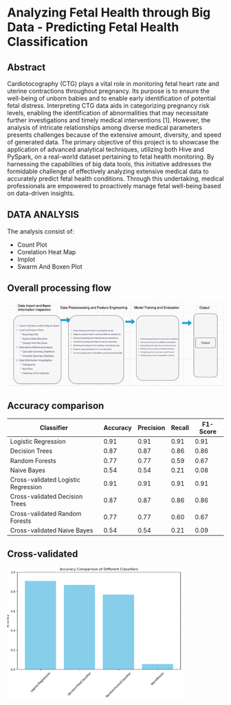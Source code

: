# Analyzing Fetal Health through Big Data - Predicting Fetal Health Classification

## Abstract
Cardiotocography (CTG) plays a vital role in monitoring fetal heart rate and uterine contractions throughout pregnancy. Its purpose is to ensure the well-being of unborn babies and to enable early identification of potential fetal distress. Interpreting CTG data aids in categorizing pregnancy risk levels, enabling the identification of abnormalities that may necessitate further investigations and timely medical interventions [1].
However, the analysis of intricate relationships among diverse medical parameters presents challenges because of the extensive amount, diversity, and speed of generated data.
The primary objective of this project is to showcase the application of advanced analytical techniques, utilizing both Hive and PySpark, on a real-world dataset pertaining to fetal health monitoring. By harnessing the capabilities of big data tools, this initiative addresses the formidable challenge of effectively analyzing extensive medical data to accurately predict fetal health conditions. Through this undertaking, medical professionals are empowered to proactively manage fetal well-being based on data-driven insights.

## DATA ANALYSIS
The analysis consist of:

* Count Plot
* Corelation Heat Map
* Implot
* Swarm And Boxen Plot

## Overall processing flow
![](img/Processing_flow.png)

## Accuracy comparison
| Classifier                           | Accuracy | Precision | Recall | F1-Score |
|--------------------------------------|----------|-----------|--------|----------|
| Logistic Regression                  | 0.91     | 0.91      | 0.91   | 0.91     |
| Decision Trees                       | 0.87     | 0.87      | 0.86   | 0.86     |
| Random Forests                       | 0.77     | 0.77      | 0.59   | 0.67     |
| Naive Bayes                          | 0.54     | 0.54      | 0.21   | 0.08     |
| Cross-validated Logistic Regression  | 0.91     | 0.91      | 0.91   | 0.91     |
| Cross-validated Decision Trees       | 0.87     | 0.87      | 0.86   | 0.86     |
| Cross-validated Random Forests       | 0.77     | 0.77      | 0.60   | 0.67     |
| Cross-validated Naive Bayes          | 0.54     | 0.54      | 0.21   | 0.09     |


## Cross-validated
![](img/Cross-validated.png)
